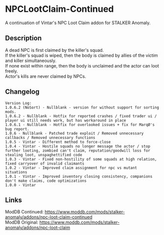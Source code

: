 # NPCLootClaim-Continued
A continuation of Vintar's NPC Loot Claim addon for STALKER Anomaly.
  
## Description
A dead NPC is first claimed by the killer's squad.  
If the killer's squad is wiped, then the body is claimed by allies of the victim and killer simultaneously.  
If none exist within range, then the body is unclaimed and the actor can loot freely.  
Actor's kills are never claimed by NPCs.  
  
## Changelog
```
Version Log:
1.0.6.2 (NoSort) - Nullblank - version for without support for sorting mods.
1.0.6.2 - Nullblank - Hotfix for reported crashes / fixed trader ui / player ui still needs work, but has workaround in place
1.0.6.1 - Nullblank - Hotfix for overlooked issues + fix for MarqØ's bug report.
1.0.6 - Nullblank - Patched trade exploit / Removed unnecessary callbacks / Removed unnecessary functions
1.0.5 - Vintar - Different method to force-close
1.0.4 - Vintar - Hostile squads no longer message the actor / stop further looting, zombied can't claim, reputation/goodwill loss for stealing loot, unspaghettified code
1.0.3 - Vintar - Fixed non-hostility of some squads at high relation, fixed carryover of invalid claimants
1.0.2 - Vintar - Improved claim assignment for npc vs mutant situations
1.0.1 - Vintar - Improved inventory closing consistency, companions don't make claims, code optimizations
1.0.0 - Vintar
```
  
## Links
ModDB Continued: https://www.moddb.com/mods/stalker-anomaly/addons/npc-loot-claim-continued  
ModDB Original:  https://www.moddb.com/mods/stalker-anomaly/addons/npc-loot-claim
